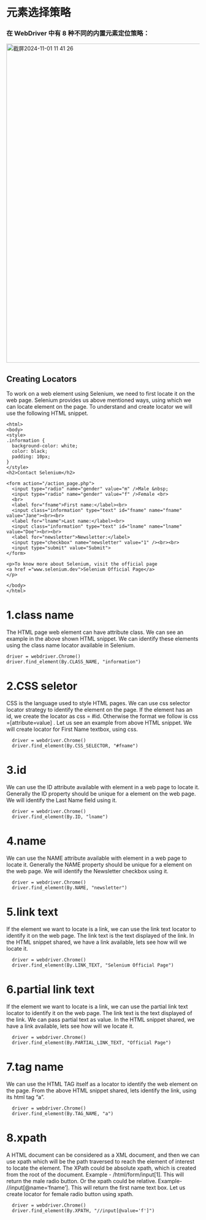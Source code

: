 # 元素选择策略

### 在 WebDriver 中有 8 种不同的内置元素定位策略：
<img width="832" alt="截屏2024-11-01 11 41 26" src="https://github.com/user-attachments/assets/7c24a052-f745-4a74-bfd6-11c9afb60a48">

## Creating Locators
To work on a web element using Selenium, we need to first locate it on the web page. Selenium provides us above mentioned ways, using which we can locate element on the page. To understand and create locator we will use the following HTML snippet.
```
<html>
<body>
<style>
.information {
  background-color: white;
  color: black;
  padding: 10px;
}
</style>
<h2>Contact Selenium</h2>

<form action="/action_page.php">
  <input type="radio" name="gender" value="m" />Male &nbsp;
  <input type="radio" name="gender" value="f" />Female <br>
  <br>
  <label for="fname">First name:</label><br>
  <input class="information" type="text" id="fname" name="fname" value="Jane"><br><br>
  <label for="lname">Last name:</label><br>
  <input class="information" type="text" id="lname" name="lname" value="Doe"><br><br>
  <label for="newsletter">Newsletter:</label>
  <input type="checkbox" name="newsletter" value="1" /><br><br>
  <input type="submit" value="Submit">
</form> 

<p>To know more about Selenium, visit the official page 
<a href ="www.selenium.dev">Selenium Official Page</a> 
</p>

</body>
</html>
```

# 1.class name
The HTML page web element can have attribute class. We can see an example in the above shown HTML snippet. We can identify these elements using the class name locator available in Selenium.
```
driver = webdriver.Chrome()
driver.find_element(By.CLASS_NAME, "information") 
```

# 2.CSS seletor
  
CSS is the language used to style HTML pages. We can use css selector locator strategy to identify the element on the page. If the element has an id, we create the locator as css = #id. Otherwise the format we follow is css =[attribute=value] . Let us see an example from above HTML snippet. We will create locator for First Name textbox, using css.
```
  driver = webdriver.Chrome()
  driver.find_element(By.CSS_SELECTOR, "#fname")  
```

# 3.id
We can use the ID attribute available with element in a web page to locate it. Generally the ID property should be unique for a element on the web page. We will identify the Last Name field using it.
```
  driver = webdriver.Chrome()
  driver.find_element(By.ID, "lname")
```

# 4.name
We can use the NAME attribute available with element in a web page to locate it. Generally the NAME property should be unique for a element on the web page. We will identify the Newsletter checkbox using it.
```
  driver = webdriver.Chrome()
  driver.find_element(By.NAME, "newsletter")  
```

# 5.link text
If the element we want to locate is a link, we can use the link text locator to identify it on the web page. The link text is the text displayed of the link. In the HTML snippet shared, we have a link available, lets see how will we locate it.
```
  driver = webdriver.Chrome()
  driver.find_element(By.LINK_TEXT, "Selenium Official Page")
```

# 6.partial link text
If the element we want to locate is a link, we can use the partial link text locator to identify it on the web page. The link text is the text displayed of the link. We can pass partial text as value. In the HTML snippet shared, we have a link available, lets see how will we locate it.
```
  driver = webdriver.Chrome()
  driver.find_element(By.PARTIAL_LINK_TEXT, "Official Page")
```

# 7.tag name
We can use the HTML TAG itself as a locator to identify the web element on the page. From the above HTML snippet shared, lets identify the link, using its html tag “a”.
```
  driver = webdriver.Chrome()
  driver.find_element(By.TAG_NAME, "a") 
```

# 8.xpath
A HTML document can be considered as a XML document, and then we can use xpath which will be the path traversed to reach the element of interest to locate the element. The XPath could be absolute xpath, which is created from the root of the document. Example - /html/form/input[1]. This will return the male radio button. Or the xpath could be relative. Example- //input[@name=‘fname’]. This will return the first name text box. Let us create locator for female radio button using xpath.
```
  driver = webdriver.Chrome()
  driver.find_element(By.XPATH, "//input[@value='f']")  
```
